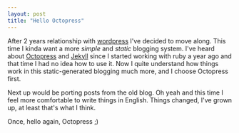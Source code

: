 ```yaml
---
layout: post
title: "Hello Octopress"
---
```


After 2 years relationship with [wordpress](http://phatograph.wordpress.com/) I've decided to move along. This time I kinda want a more *simple* and *static* blogging system. I've heard about [Octopress](http://octopress.org/) and [Jekyll](http://jekyllrb.com/) since I started working with ruby a year ago and that time I had no idea how to use it. Now I quite understand how things work in this static-generated blogging much more, and I choose Octopress first.

Next up would be porting posts from the old blog. Oh yeah and this time I feel more comfortable to write things in English. Things changed, I've grown up, at least that's what I think.

Once, hello again, Octopress ;)
